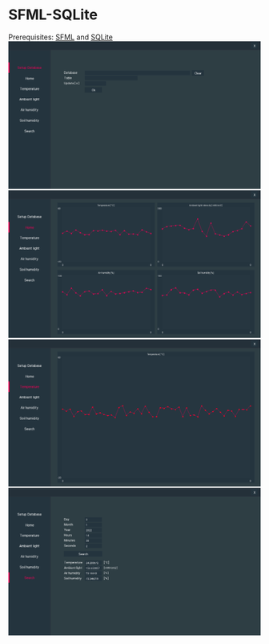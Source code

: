 # SFML-SQLite
Prerequisites: [SFML](https://www.sfml-dev.org/) and [SQLite](https://www.sqlite.org/index.html) 
![alt text](https://github.com/vladimirmil/SFML-SQLite/blob/main/Images/page1.PNG)
![alt text](https://github.com/vladimirmil/SFML-SQLite/blob/main/Images/page2.PNG)
![alt text](https://github.com/vladimirmil/SFML-SQLite/blob/main/Images/page3.PNG)
![alt text](https://github.com/vladimirmil/SFML-SQLite/blob/main/Images/page4.PNG)
